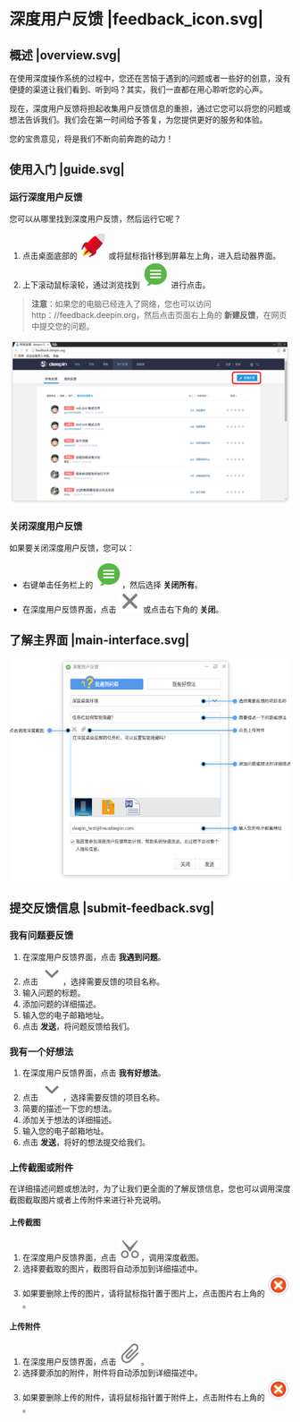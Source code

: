 # 深度用户反馈 |feedback_icon.svg|

## 概述 |overview.svg|

在使用深度操作系统的过程中，您还在苦恼于遇到的问题或者一些好的创意，没有便捷的渠道让我们看到、听到吗？其实，我们一直都在用心聆听您的心声。

现在，深度用户反馈将担起收集用户反馈信息的重担，通过它您可以将您的问题或想法告诉我们。我们会在第一时间给予答复，为您提供更好的服务和体验。

您的宝贵意见，将是我们不断向前奔跑的动力！

## 使用入门 |guide.svg|

### 运行深度用户反馈

您可以从哪里找到深度用户反馈，然后运行它呢？

1. 点击桌面底部的 ![start_here-24](start_here-24.svg) 或将鼠标指针移到屏幕左上角，进入启动器界面。
2. 上下滚动鼠标滚轮，通过浏览找到 ![feedback_icon-24](feedback_icon-24.svg) 进行点击。

> **注意**：如果您的电脑已经连入了网络，您也可以访问 http：//feedback.deepin.org，然后点击页面右上角的 **新建反馈**，在网页中提交您的问题。


  ![1|feedback_net](feedback_net.png)


### 关闭深度用户反馈

如果要关闭深度用户反馈，您可以：

- 右键单击任务栏上的 ![feedback_icon-24](feedback_icon-24.svg)，然后选择 **关闭所有**。
- 在深度用户反馈界面，点击 ![close_icon](close_icon.svg) 或点击右下角的 **关闭**。

## 了解主界面 |main-interface.svg|


  ![1|feedback](feedback.png)


## 提交反馈信息 |submit-feedback.svg|

### 我有问题要反馈

1. 在深度用户反馈界面，点击 **我遇到问题**。
2. 点击 ![down_icon](down_icon.svg)，选择需要反馈的项目名称。
3. 输入问题的标题。
4. 添加问题的详细描述。
5. 输入您的电子邮箱地址。
6. 点击 **发送**，将问题反馈给我们。

### 我有一个好想法

1. 在深度用户反馈界面，点击 **我有好想法**。
2. 点击 ![down_icon](down_icon.svg)，选择需要反馈的项目名称。
3. 简要的描述一下您的想法。
4. 添加关于想法的详细描述。
5. 输入您的电子邮箱地址。
6. 点击 **发送**，将好的想法提交给我们。

### 上传截图或附件

在详细描述问题或想法时，为了让我们更全面的了解反馈信息，您也可以调用深度截图截取图片或者上传附件来进行补充说明。

#### 上传截图

1. 在深度用户反馈界面，点击 ![screenshot_icon](screenshot_icon.svg)，调用深度截图。
2. 选择要截取的图片，截图将自动添加到详细描述中。
3. 如果要删除上传的图片，请将鼠标指针置于图片上，点击图片右上角的 ![delete_icon](delete_icon.svg)。

#### 上传附件

1. 在深度用户反馈界面，点击 ![attachment_icon](attachment_icon.svg)。
2. 选择要添加的附件，附件将自动添加到详细描述中。
3. 如果要删除上传的附件，请将鼠标指针置于附件上，点击附件右上角的 ![delete_icon](delete_icon.svg)。



